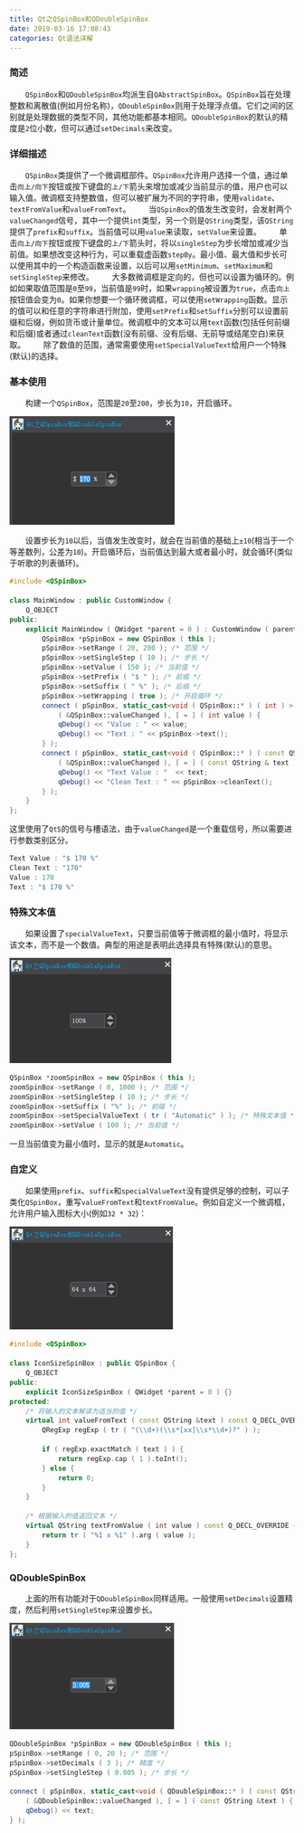 ```yaml
---
title: Qt之QSpinBox和QDoubleSpinBox
date: 2019-03-16 17:08:43
categories: Qt语法详解
---
```

### 简述

&emsp;&emsp;`QSpinBox`和`QDoubleSpinBox`均派生自`QAbstractSpinBox`。`QSpinBox`旨在处理整数和离散值(例如月份名称)，`QDoubleSpinBox`则用于处理浮点值。它们之间的区别就是处理数据的类型不同，其他功能都基本相同。`QDoubleSpinBox`的默认的精度是`2`位小数，但可以通过`setDecimals`来改变。

### 详细描述

&emsp;&emsp;`QSpinBox`类提供了一个微调框部件。`QSpinBox`允许用户选择一个值，通过单击`向上/向下`按钮或按下键盘的`上/下`箭头来增加或减少当前显示的值，用户也可以输入值。微调框支持整数值，但可以被扩展为不同的字符串，使用`validate`、`textFromValue`和`valueFromText`。
&emsp;&emsp;当`QSpinBox`的值发生改变时，会发射两个`valueChanged`信号，其中一个提供`int`类型，另一个则是`QString`类型，该`QString`提供了`prefix`和`suffix`。当前值可以用`value`来读取，`setValue`来设置。
&emsp;&emsp;单击`向上/向下`按钮或按下键盘的`上/下`箭头时，将以`singleStep`为步长增加或减少当前值。如果想改变这种行为，可以重载虚函数`stepBy`。最小值、最大值和步长可以使用其中的一个构造函数来设置，以后可以用`setMinimum`、`setMaximum`和`setSingleStep`来修改。
&emsp;&emsp;大多数微调框是定向的，但也可以设置为循环的。例如如果取值范围是`0`至`99`，当前值是`99`时，如果`wrapping`被设置为`true`，点击`向上`按钮值会变为`0`。如果你想要一个循环微调框，可以使用`setWrapping`函数。显示的值可以和任意的字符串进行附加，使用`setPrefix`和`setSuffix`分别可以设置前缀和后缀，例如货币或计量单位。微调框中的文本可以用`text`函数(包括任何前缀和后缀)或者通过`cleanText`函数(没有前缀、没有后缀、无前导或结尾空白)来获取。
&emsp;&emsp;除了数值的范围，通常需要使用`setSpecialValueText`给用户一个特殊(默认)的选择。

### 基本使用

&emsp;&emsp;构建一个`QSpinBox`，范围是`20`至`200`，步长为`10`，开启循环。

<img src="./Qt之QSpinBox和QDoubleSpinBox/1.png">

&emsp;&emsp;设置步长为`10`以后，当值发生改变时，就会在当前值的基础上`±10`(相当于一个等差数列，公差为`10`)。开启循环后，当前值达到最大或者最小时，就会循环(类似于听歌的列表循环)。

``` cpp
#include <QSpinBox>
​
class MainWindow : public CustomWindow {
    Q_OBJECT
public:
    explicit MainWindow ( QWidget *parent = 0 ) : CustomWindow ( parent ) {
        QSpinBox *pSpinBox = new QSpinBox ( this );
        pSpinBox->setRange ( 20, 200 ); /* 范围 */
        pSpinBox->setSingleStep ( 10 ); /* 步长 */
        pSpinBox->setValue ( 150 ); /* 当前值 */
        pSpinBox->setPrefix ( "$ " ); /* 前缀 */
        pSpinBox->setSuffix ( " %" ); /* 后缀 */
        pSpinBox->setWrapping ( true ); /* 开启循环 */
        connect ( pSpinBox, static_cast<void ( QSpinBox::* ) ( int ) > \
            ( &QSpinBox::valueChanged ), [ = ] ( int value ) {
            qDebug() << "Value : " << value;
            qDebug() << "Text : " << pSpinBox->text();
        } );
        connect ( pSpinBox, static_cast<void ( QSpinBox::* ) ( const QString & ) > \
            ( &QSpinBox::valueChanged ), [ = ] ( const QString & text ) {
            qDebug() << "Text Value : "  << text;
            qDebug() << "Clean Text : " << pSpinBox->cleanText();
        } );
    }
};
```

这里使用了`Qt5`的信号与槽语法，由于`valueChanged`是一个重载信号，所以需要进行参数类别区分。

``` cpp
Text Value : "$ 170 %"
Clean Text : "170"
Value : 170
Text : "$ 170 %"
```

### 特殊文本值

&emsp;&emsp;如果设置了`specialValueText`，只要当前值等于微调框的最小值时，将显示该文本，而不是一个数值。典型的用途是表明此选择具有特殊(默认)的意思。

<img src="./Qt之QSpinBox和QDoubleSpinBox/2.png">

``` cpp
QSpinBox *zoomSpinBox = new QSpinBox ( this );
zoomSpinBox->setRange ( 0, 1000 ); /* 范围 */
zoomSpinBox->setSingleStep ( 10 ); /* 步长 */
zoomSpinBox->setSuffix ( "%" ); /* 前缀 */
zoomSpinBox->setSpecialValueText ( tr ( "Automatic" ) ); /* 特殊文本值 */
zoomSpinBox->setValue ( 100 ); /* 当前值 */
```

一旦当前值变为最小值时，显示的就是`Automatic`。

### 自定义

&emsp;&emsp;如果使用`prefix`、`suffix`和`specialValueText`没有提供足够的控制，可以子类化`QSpinBox`，重写`valueFromText`和`textFromValue`。例如自定义一个微调框，允许用户输入图标大小(例如`32 * 32`)：

<img src="./Qt之QSpinBox和QDoubleSpinBox/3.png">

``` cpp
#include <QSpinBox>
​
class IconSizeSpinBox : public QSpinBox {
    Q_OBJECT
public:
    explicit IconSizeSpinBox ( QWidget *parent = 0 ) {}
protected:
    /* 将输入的文本解读为适当的值 */
    virtual int valueFromText ( const QString &text ) const Q_DECL_OVERRIDE {
        QRegExp regExp ( tr ( "(\\d+)(\\s*[xx]\\s*\\d+)?" ) );
​
        if ( regExp.exactMatch ( text ) ) {
            return regExp.cap ( 1 ).toInt();
        } else {
            return 0;
        }
    }
​
    /* 根据输入的值返回文本 */
    virtual QString textFromValue ( int value ) const Q_DECL_OVERRIDE {
        return tr ( "%1 x %1" ).arg ( value );
    }
};
```

### QDoubleSpinBox

&emsp;&emsp;上面的所有功能对于`QDoubleSpinBox`同样适用。一般使用`setDecimals`设置精度，然后利用`setSingleStep`来设置步长。

<img src="./Qt之QSpinBox和QDoubleSpinBox/4.png">

``` cpp
QDoubleSpinBox *pSpinBox = new QDoubleSpinBox ( this );
pSpinBox->setRange ( 0, 20 ); /* 范围 */
pSpinBox->setDecimals ( 3 ); /* 精度 */
pSpinBox->setSingleStep ( 0.005 ); /* 步长 */

connect ( pSpinBox, static_cast<void ( QDoubleSpinBox::* ) ( const QString & ) > \
    ( &QDoubleSpinBox::valueChanged ), [ = ] ( const QString &text ) {
    qDebug() << text;
} );
```